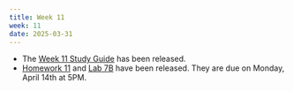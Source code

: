 ```yaml
---
title: Week 11
week: 11
date: 2025-03-31
---
```


- The [Week 11 Study Guide](/assets/guides/spring25/week11.pdf) has been released.
- [Homework 11](http://prob140.datahub.berkeley.edu/hub/user-redirect/git-pull?repo=https://github.com/prob140/materials-sp25&branch=main&subPath=hw/Homework_11.ipynb) and [Lab 7B](http://prob140.datahub.berkeley.edu/hub/user-redirect/git-pull?repo=https://github.com/prob140/materials-sp25&branch=main&subPath=lab/Lab_07.ipynb) have been released. They are due on Monday, April 14th at 5PM.
